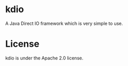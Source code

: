 # kdio

A Java Direct IO framework which is very simple to use.

# License

kdio is under the Apache 2.0 license.